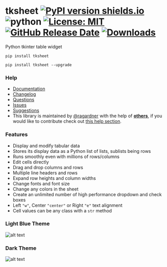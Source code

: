 # tksheet [![PyPI version shields.io](https://img.shields.io/pypi/v/tksheet.svg)](https://pypi.python.org/pypi/tksheet/) ![python](https://img.shields.io/badge/python-3.6+-blue) [![License: MIT](https://img.shields.io/badge/License-MIT%20-blue.svg)](https://github.com/ragardner/tksheet/blob/master/LICENSE.txt) [![GitHub Release Date](https://img.shields.io/github/release-date-pre/ragardner/tksheet.svg)](https://github.com/ragardner/tksheet/releases) [![Downloads](https://img.shields.io/pypi/dm/tksheet.svg)](https://pypi.org/project/tksheet/)


Python tkinter table widget

```
pip install tksheet
```
```
pip install tksheet --upgrade
```

### Help
- [Documentation](https://github.com/ragardner/tksheet/wiki)
- [Changelog](https://github.com/ragardner/tksheet/blob/master/CHANGELOG.md)
- [Questions](https://github.com/ragardner/tksheet/wiki#asking-questions)
- [Issues](https://github.com/ragardner/tksheet/wiki#issues)
- [Suggestions](https://github.com/ragardner/tksheet/wiki#enhancements-or-suggestions)
- This library is maintained by [@ragardner](https://github.com/ragardner) with the help of **[others](https://github.com/ragardner/tksheet/graphs/contributors)**, if you would like to contribute check out [this help section](https://github.com/ragardner/tksheet/wiki#contributing).

### Features
- Display and modify tabular data
- Stores its display data as a Python list of lists, sublists being rows
- Runs smoothly even with millions of rows/columns
- Edit cells directly
- Drag and drop columns and rows
- Multiple line headers and rows
- Expand row heights and column widths
- Change fonts and font size
- Change any colors in the sheet
- Create an unlimited number of high performance dropdown and check boxes
- Left `"w"`, Center `"center"` or Right `"e"` text alignment
- Cell values can be any class with a `str` method

### Light Blue Theme

![alt text](https://i.imgur.com/ojU3IQi.jpeg)

### Dark Theme

![alt text](https://i.imgur.com/JeF9vJe.jpeg)